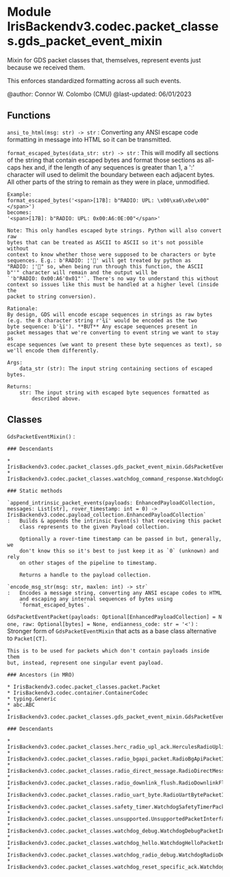 Module IrisBackendv3.codec.packet_classes.gds_packet_event_mixin
================================================================
Mixin for GDS packet classes that, themselves, represent events just because we
received them.

This enforces standardized formatting across all such events.

@author: Connor W. Colombo (CMU)
@last-updated: 06/01/2023

Functions
---------

    
`ansi_to_html(msg: str) ‑> str`
:   Converting any ANSI escape code formatting in message into HTML so it
    can be transmitted.

    
`format_escaped_bytes(data_str: str) ‑> str`
:   This will modify all sections of the string that contain escaped bytes and
    format those sections as all-caps hex and, if the length of any sequences
    is greater than 1, a ':' character will used to delimit the boundary
    between each adjacent bytes. All other parts of the string to remain as
    they were in place, unmodified.
    
    Example:
    format_escaped_bytes('<span>[17B]: b"RADIO: UPL: \x00\xa6\x0e\x00"</span>')
    becomes:
    '<span>[17B]: b"RADIO: UPL: 0x00:A6:0E:00"</span>'
    
    Note: This only handles escaped byte strings. Python will also convert raw
    bytes that can be treated as ASCII to ASCII so it's not possible without
    context to know whether those were supposed to be characters or byte
    sequences. E.g.: b'RADIO:  ¦'' will get treated by python as
    "RADIO:  ¦'" so, when being run through this function, the ASCII
    b"'" character will remain and the output will be
    `'b"RADIO: 0x00:A6'0x01"'`. There's no way to understand this without
    context so issues like this must be handled at a higher level (inside the
    packet to string conversion).
    
    Rationale:
    By design, GDS will encode escape sequences in strings as raw bytes
    (e.g. the 8 character string r'¾ï' would be encoded as the two
    byte sequence: b'¾ï'). **BUT** Any escape sequences present in
    packet messages that we're converting to event string we want to stay as
    escape sequences (we want to present these byte sequences as text), so
    we'll encode them differently.
    
    Args:
        data_str (str): The input string containing sections of escaped bytes.
    
    Returns:
        str: The input string with escaped byte sequences formatted as
            described above.

Classes
-------

`GdsPacketEventMixin()`
:   

    ### Descendants

    * IrisBackendv3.codec.packet_classes.gds_packet_event_mixin.GdsPacketEventPacket
    * IrisBackendv3.codec.packet_classes.watchdog_command_response.WatchdogCommandResponsePacket

    ### Static methods

    `append_intrinsic_packet_events(payloads: EnhancedPayloadCollection, messages: List[str], rover_timestamp: int = 0) ‑> IrisBackendv3.codec.payload_collection.EnhancedPayloadCollection`
    :   Builds & appends the intrinsic Event(s) that receiving this packet
        class represents to the given Payload collection.
        
        Optionally a rover-time timestamp can be passed in but, generally, we
        don't know this so it's best to just keep it as `0` (unknown) and rely
        on other stages of the pipeline to timestamp.
        
        Returns a handle to the payload collection.

    `encode_msg_str(msg: str, maxlen: int) ‑> str`
    :   Encodes a message string, converting any ANSI escape codes to HTML
        and escaping any internal sequences of bytes using
        `format_escaped_bytes`.

`GdsPacketEventPacket(payloads: Optional[EnhancedPayloadCollection] = None, raw: Optional[bytes] = None, endianness_code: str = '<')`
:   Stronger form of `GdsPacketEventMixin` that acts as a base class
    alternative to `Packet[CT]`.
    
    This is to be used for packets which don't contain payloads inside them
    but, instead, represent one singular event payload.

    ### Ancestors (in MRO)

    * IrisBackendv3.codec.packet_classes.packet.Packet
    * IrisBackendv3.codec.container.ContainerCodec
    * typing.Generic
    * abc.ABC
    * IrisBackendv3.codec.packet_classes.gds_packet_event_mixin.GdsPacketEventMixin

    ### Descendants

    * IrisBackendv3.codec.packet_classes.herc_radio_upl_ack.HerculesRadioUplinkAckPacketInterface
    * IrisBackendv3.codec.packet_classes.radio_bgapi_packet.RadioBgApiPacketInterface
    * IrisBackendv3.codec.packet_classes.radio_direct_message.RadioDirectMessagePacketInterface
    * IrisBackendv3.codec.packet_classes.radio_downlink_flush.RadioDownlinkFlushPacketInterface
    * IrisBackendv3.codec.packet_classes.radio_uart_byte.RadioUartBytePacketInterface
    * IrisBackendv3.codec.packet_classes.safety_timer.WatchdogSafetyTimerPacketInterface
    * IrisBackendv3.codec.packet_classes.unsupported.UnsupportedPacketInterface
    * IrisBackendv3.codec.packet_classes.watchdog_debug.WatchdogDebugPacketInterface
    * IrisBackendv3.codec.packet_classes.watchdog_hello.WatchdogHelloPacketInterface
    * IrisBackendv3.codec.packet_classes.watchdog_radio_debug.WatchdogRadioDebugPacketInterface
    * IrisBackendv3.codec.packet_classes.watchdog_reset_specific_ack.WatchdogResetSpecificAckPacketInterface